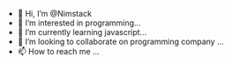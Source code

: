 - 👋 Hi, I’m @Nimstack
- 👀 I’m interested in programming...
- 🌱 I’m currently learning javascript...
- 💞️ I’m looking to collaborate on programming company ...
- 📫 How to reach me ...

<!---
Nimstack/Nimstack is a ✨ special ✨ repository because its `README.md` (this file) appears on your GitHub profile.
You can click the Preview link to take a look at your changes.
--->
